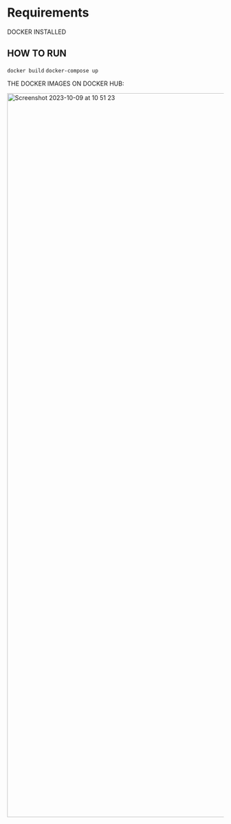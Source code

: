 # Requirements
DOCKER INSTALLED
  
## HOW TO RUN
 `docker build`
 `docker-compose up`
 
 THE DOCKER IMAGES ON DOCKER HUB:

 <img width="1680" alt="Screenshot 2023-10-09 at 10 51 23" src="https://github.com/Petegichana/yolo/assets/55927229/1e23ef19-14aa-489e-b324-a2b37c472989">
